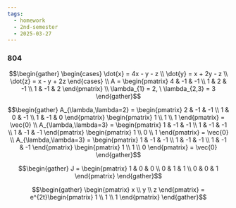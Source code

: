 ```yaml
---
tags:
  - homework
  - 2nd-semester
  - 2025-03-27
---
```


### 804

$$\begin{gather}
\begin{cases}
\dot{x} = 4x - y - z \\
\dot{y} = x + 2y - z \\
\dot{z} = x - y + 2z
\end{cases} \\
A = \begin{pmatrix}
4 & -1 & -1 \\
1 & 2 & -1 \\
1 & -1 & 2
\end{pmatrix} \\
\lambda_{1} = 2, \ \lambda_{2,3} = 3
\end{gather}$$

$$\begin{gather}
A_{\lambda,\lambda=2} = \begin{pmatrix}
2 & -1 & -1 \\
1 & 0 & -1 \\
1 & -1 & 0
\end{pmatrix} \begin{pmatrix}
1 \\
1 \\
1
\end{pmatrix} = \vec{0} \\
A_{\lambda,\lambda=3} = \begin{pmatrix}
1 & -1 & -1 \\
1 & -1 & -1 \\
1 & -1 & -1
\end{pmatrix} \begin{pmatrix}
1 \\
0 \\
1
\end{pmatrix} = \vec{0} \\
A_{\lambda,\lambda=3} = \begin{pmatrix}
1 & -1 & -1 \\
1 & -1 & -1 \\
1 & -1 & -1
\end{pmatrix} \begin{pmatrix}
1 \\
1 \\
0
\end{pmatrix} = \vec{0}
\end{gather}$$

$$\begin{gather}
J = \begin{pmatrix}
1 & 0 & 0 \\
0 & 1 & 1 \\
0 & 0 & 1
\end{pmatrix}
\end{gather}$$

$$\begin{gather}
\begin{pmatrix}
x \\
y \\
z
\end{pmatrix} = e^{2t}\begin{pmatrix}
1 \\
1 \\
1
\end{pmatrix}
\end{gather}$$